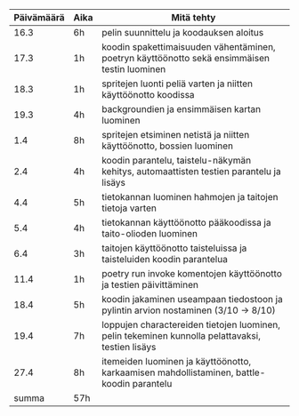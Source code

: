 Päivämäärä  |  Aika  |  Mitä tehty
----------  |  ----  |  ----------
16.3  |  6h  |   pelin suunnittelu ja koodauksen aloitus
17.3  |  1h  |   koodin spakettimaisuuden vähentäminen, poetryn käyttöönotto sekä ensimmäisen testin luominen
18.3  |  1h  |   spritejen luonti peliä varten ja niitten käyttöönotto koodissa
19.3  |  4h  |   backgroundien ja ensimmäisen kartan luominen
1.4   |  8h  |   spritejen etsiminen netistä ja niitten käyttöönotto, bossien luominen
2.4   |  4h  |   koodin parantelu, taistelu-näkymän kehitys, automaattisten testien parantelu ja lisäys
4.4   |  5h  |   tietokannan luominen hahmojen ja taitojen tietoja varten
5.4   |  4h  |   tietokannan käyttöönotto pääkoodissa ja taito-olioden luominen
6.4   |  3h  |   taitojen käyttöönotto taisteluissa ja taisteluiden koodin parantelua
11.4  |  1h  |   poetry run invoke komentojen käyttöönotto ja testien päivittäminen
18.4  |  5h  |   koodin jakaminen useampaan tiedostoon ja pylintin arvion nostaminen (3/10 -> 8/10)
19.4  |  7h  |   loppujen charactereiden tietojen luominen, pelin tekeminen kunnolla pelattavaksi, testien lisäys
27.4  |  8h  |   itemeiden luominen ja käyttöönotto, karkaamisen mahdollistaminen, battle-koodin parantelu
summa |  57h |

